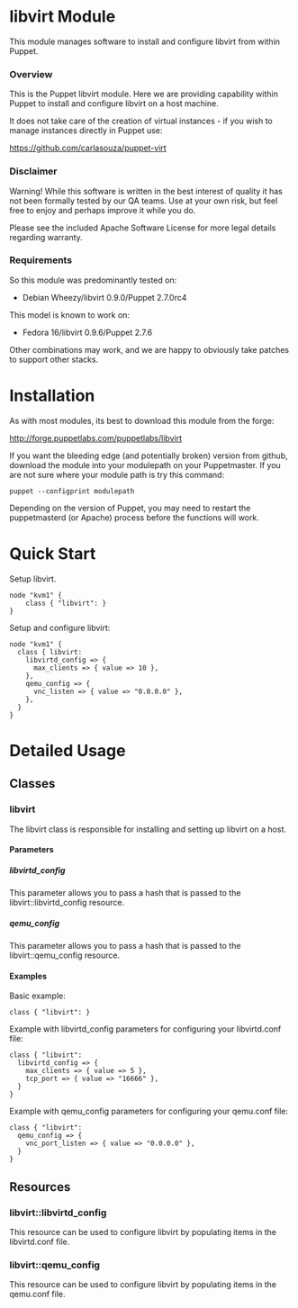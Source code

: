 # libvirt Module

This module manages software to install and configure libvirt from within 
Puppet. 

### Overview

This is the Puppet libvirt module. Here we are providing capability within 
Puppet to install and configure libvirt on a host machine.

It does not take care of the creation of virtual instances - if you wish to
manage instances directly in Puppet use:

https://github.com/carlasouza/puppet-virt

### Disclaimer

Warning! While this software is written in the best interest of quality it has 
not been formally tested by our QA teams. Use at your own risk, but feel free 
to enjoy and perhaps improve it while you do.

Please see the included Apache Software License for more legal details 
regarding warranty.

### Requirements

So this module was predominantly tested on:

* Debian Wheezy/libvirt 0.9.0/Puppet 2.7.0rc4

This model is known to work on:

* Fedora 16/libvirt 0.9.6/Puppet 2.7.6

Other combinations may work, and we are happy to obviously take patches to 
support other stacks.

# Installation

As with most modules, its best to download this module from the forge:

http://forge.puppetlabs.com/puppetlabs/libvirt

If you want the bleeding edge (and potentially broken) version from github, 
download the module into your modulepath on your Puppetmaster. If you are not 
sure where your module path is try this command:

    puppet --configprint modulepath

Depending on the version of Puppet, you may need to restart the puppetmasterd 
(or Apache) process before the functions will work.

# Quick Start

Setup libvirt.

    node "kvm1" {
        class { "libvirt": }
    }

Setup and configure libvirt:

    node "kvm1" {
      class { libvirt:
        libvirtd_config => {
          max_clients => { value => 10 },
        },
        qemu_config => {
          vnc_listen => { value => "0.0.0.0" },
        },
      }
    }
    
# Detailed Usage

## Classes

### libvirt

The libvirt class is responsible for installing and setting up libvirt on a 
host.

#### Parameters

##### libvirtd_config

This parameter allows you to pass a hash that is passed to the 
libvirt::libvirtd_config resource.

##### qemu_config

This parameter allows you to pass a hash that is passed to the 
libvirt::qemu_config resource.

#### Examples

Basic example:

    class { "libvirt": }
    
Example with libvirtd_config parameters for configuring your libvirtd.conf 
file:

    class { "libvirt": 
      libvirtd_config => {
        max_clients => { value => 5 },
        tcp_port => { value => "16666" },
      }
    }

Example with qemu_config parameters for configuring your qemu.conf file:

    class { "libvirt":
      qemu_config => {
        vnc_port_listen => { value => "0.0.0.0" },
      }
    }
    
## Resources

### libvirt::libvirtd_config

This resource can be used to configure libvirt by populating items in the 
libvirtd.conf file.

### libvirt::qemu_config

This resource can be used to configure libvirt by populating items in the 
qemu.conf file.
